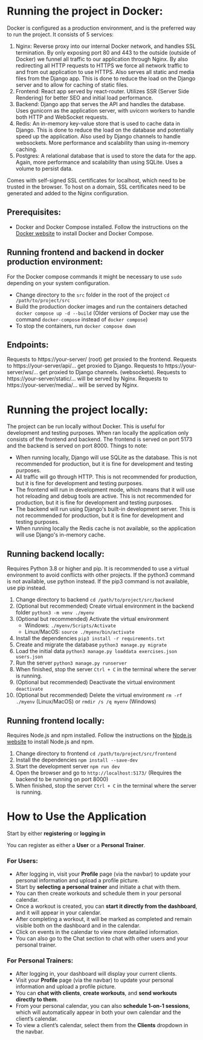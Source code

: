 # Running the project in Docker:
Docker is configured as a production environment, and is the preferred way to run the project. It consists of 5 services:
1. Nginx: Reverse proxy into our internal Docker network, and handles SSL termination. By only exposing port 80 and 443 to the outside (outside of Docker) we funnel all traffic to our application through Nginx. By also redirecting all HTTP requests to HTTPS we force all network traffic to and from out application to use HTTPS. Also serves all static and media files from the Django app. This is done to reduce the load on the Django server and to allow for caching of static files.
2. Frontend: React app served by react-router. Utilizes SSR (Server Side Rendering) for better SEO and initial load performance.
3. Backend: Django app that serves the API and handles the database. Uses gunicorn as the application server, with uvicorn workers to handle both HTTP and WebSocket requests.
4. Redis: An in-memory key-value store that is used to cache data in Django. This is done to reduce the load on the database and potentially speed up the application. Also used by Django channels to handle websockets. More performance and scalability than using in-memory caching.
5. Postgres: A relational database that is used to store the data for the app. Again, more performance and scalability than using SQLite. Uses a volume to persist data.

Comes with self-signed SSL certificates for localhost, which need to be trusted in the browser. To host on a domain, SSL certificates need to be generated and added to the Nginx configuration.

## Prerequisites:
- Docker and Docker Compose installed. Follow the instructions on the [Docker website](https://docs.docker.com/get-docker/) to install Docker and Docker Compose.

## Running frontend and backend in docker production environment:
For the Docker compose commands it might be necessary to use `sudo` depending on your system configuration.
- Change directory to the `src` folder in the root of the project `cd /path/to/project/src`
- Build the production docker images and run the containers detached `docker compose up -d --build` (Older versions of Docker may use the command `docker-compose` instead of `docker compose`)
- To stop the containers, run `docker compose down`

## Endpoints:
Requests to https://your-server/ (root) get proxied to the frontend.
Requests to https://your-server/api/... get proxied to Django.
Requests to https://your-server/ws/... get proxied to Django channels. (websockets).
Requests to https://your-server/static/... will be served by Nginx.
Requests to https://your-server/media/... will be served by Nginx.

# Running the project locally:
The project can be run locally without Docker. This is useful for development and testing purposes. When ran locally the application only consists of the frontend and backend.
The frontend is served on port 5173 and the backend is served on port 8000. 
Things to note: 
- When running locally, Django will use SQLite as the database. This is not recommended for production, but it is fine for development and testing purposes.
- All traffic will go through HTTP. This is not recommended for production, but it is fine for development and testing purposes.
- The frontend will run in development mode, which means that it will use hot reloading and debug tools are active. This is not recommended for production, but it is fine for development and testing purposes.
- The backend will run using Django's built-in development server. This is not recommended for production, but it is fine for development and testing purposes.
- When running locally the Redis cache is not available, so the application will use Django's in-memory cache.

## Running backend locally:
Requires Python 3.8 or higher and pip. It is recommended to use a virtual environment to avoid conflicts with other projects.
If the python3 command is not available, use python instead. If the pip3 command is not available, use pip instead.
1. Change directory to backend `cd /path/to/project/src/backend`
2. (Optional but recommended) Create virtual environment in the backend folder `python3 -m venv ./myenv`
3. (Optional but recommended) Activate the virtual environment 
    - Windows: `./myenv/Scripts/Activate`
    - Linux/MacOS: `source ./myenv/bin/activate`
4. Install the dependencies `pip3 install -r requirements.txt`
5. Create and migrate the database `python3 manage.py migrate`
6. Load the initial data `python3 manage.py loaddata exercises.json users.json`
7. Run the server `python3 manage.py runserver`
8. When finished, stop the server `Ctrl + C` in the terminal where the server is running.
9. (Optional but recommended) Deactivate the virtual environment `deactivate`
10. (Optional but recommended) Delete the virtual environment `rm -rf ./myenv` (Linux/MacOS) or `rmdir /s /q myenv` (Windows)

## Running frontend locally:
Requires Node.js and npm installed. Follow the instructions on the [Node.js website](https://nodejs.org/en/download/) to install Node.js and npm.
1. Change directory to frontend `cd /path/to/project/src/frontend`
2. Install the dependencies `npm install --save-dev`
3. Start the development server `npm run dev`
4. Open the browser and go to `http://localhost:5173/` (Requires the backend to be running on port 8000)
5. When finished, stop the server `Ctrl + C` in the terminal where the server is running.


# How to Use the Application

Start by either **registering** or **logging in** 

You can register as either a **User** or a **Personal Trainer**.

### For Users:

* After logging in, visit your **Profile** page (via the navbar) to update your personal information and upload a profile picture.
* Start by **selecting a personal trainer** and initiate a chat with them.
* You can then create workouts and schedule them in your personal calendar.
* Once a workout is created, you can **start it directly from the dashboard**, and it will appear in your calendar.
* After completing a workout, it will be marked as completed and remain visible both on the dashboard and in the calendar.
* Click on events in the calendar to view more detailed information.
* You can also go to the Chat section to chat with other users and your personal trainer.

### For Personal Trainers:

* After logging in, your dashboard will display your current clients. 
* Visit your **Profile** page (via the navbar) to update your personal information and upload a profile picture.
* You can **chat with clients**, **create workouts**, and **send workouts directly to them**.
* From your personal calendar, you can also **schedule 1-on-1 sessions**, which will automatically appear in both your own calendar and the client’s calendar.
* To view a client’s calendar, select them from the **Clients** dropdown in the navbar.

